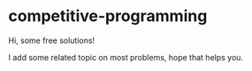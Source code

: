 # competitive-programming

Hi, some free solutions!

I add some related topic on most problems, hope that helps you.